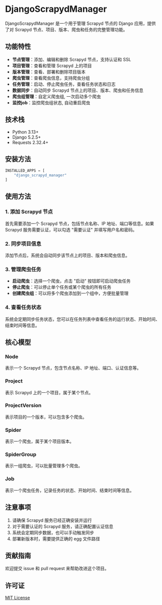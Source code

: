 # DjangoScrapydManager

DjangoScrapydManager 是一个用于管理 Scrapyd 节点的 Django 应用，提供了对 Scrapyd 节点、项目、版本、爬虫和任务的完整管理功能。

## 功能特性

- **节点管理**：添加、编辑和删除 Scrapyd 节点，支持认证和 SSL
- **项目管理**：查看和管理 Scrapyd 上的项目
- **版本管理**：查看、部署和删除项目版本
- **爬虫管理**：查看爬虫信息，支持爬虫分组
- **任务管理**：启动、停止爬虫任务，查看任务状态和日志
- **数据同步**：自动同步 Scrapyd 节点上的项目、版本、爬虫和任务信息
- **爬虫组管理**：自定义爬虫组, 一次启动多个爬虫
- **监控job**：监控爬虫组状态, 自动重启爬虫

## 技术栈

- Python 3.13+
- Django 5.2.5+
- Requests 2.32.4+

## 安装方法
```python
INSTALLED_APPS = [
    "django_scrapyd_manager"
]
```

## 使用方法

### 1. 添加 Scrapyd 节点

首先需要添加一个 Scrapyd 节点，包括节点名称、IP 地址、端口等信息。如果 Scrapyd 服务需要认证，可以勾选 "需要认证" 并填写用户名和密码。

### 2. 同步项目信息

添加节点后，系统会自动同步该节点上的项目、版本和爬虫信息。

### 3. 管理爬虫任务

- **启动爬虫**：选择一个爬虫，点击 "启动" 按钮即可启动爬虫任务
- **停止爬虫**：可以停止单个任务或某个爬虫的所有任务
- **创建爬虫组**：可以将多个爬虫添加到一个组中，方便批量管理

### 4. 查看任务状态

系统会定期同步任务状态，您可以在任务列表中查看任务的运行状态、开始时间、结束时间等信息。

## 核心模型

### Node

表示一个 Scrapyd 节点，包含节点名称、IP 地址、端口、认证信息等。

### Project

表示 Scrapyd 上的一个项目，属于某个节点。

### ProjectVersion

表示项目的一个版本，可以包含多个爬虫。

### Spider

表示一个爬虫，属于某个项目版本。

### SpiderGroup

表示一组爬虫，可以批量管理多个爬虫。

### Job

表示一个爬虫任务，记录任务的状态、开始时间、结束时间等信息。


## 注意事项

1. 请确保 Scrapyd 服务已经正确安装并运行
2. 对于需要认证的 Scrapyd 服务，请正确配置认证信息
3. 系统会定期同步数据，也可以手动触发同步
4. 部署新版本时，需要提供正确的 egg 文件路径

## 贡献指南

欢迎提交 issue 和 pull request 来帮助改进这个项目。

## 许可证

[MIT License](LICENSE)